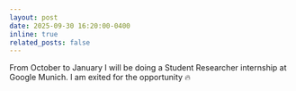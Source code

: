 ```yaml
---
layout: post
date: 2025-09-30 16:20:00-0400
inline: true
related_posts: false
---
```


From October to January I will be doing a Student Researcher internship at Google Munich. I am exited for the opportunity :fire:
